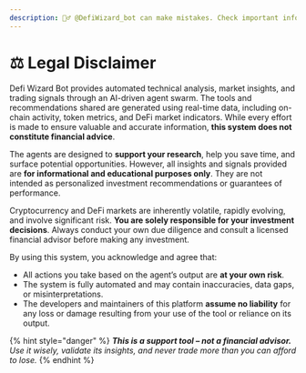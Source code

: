 ```yaml
---
description: 🧙‍♂️ @DefiWizard_bot can make mistakes. Check important info.
---
```


# ⚖️ Legal Disclaimer

Defi Wizard Bot provides automated technical analysis, market insights, and trading signals through an AI-driven agent swarm. The tools and recommendations shared are generated using real-time data, including on-chain activity, token metrics, and DeFi market indicators. While every effort is made to ensure valuable and accurate information, **this system does not constitute financial advice**.

The agents are designed to **support your research**, help you save time, and surface potential opportunities. However, all insights and signals provided are **for informational and educational purposes only**. They are not intended as personalized investment recommendations or guarantees of performance.

Cryptocurrency and DeFi markets are inherently volatile, rapidly evolving, and involve significant risk. **You are solely responsible for your investment decisions**. Always conduct your own due diligence and consult a licensed financial advisor before making any investment.

By using this system, you acknowledge and agree that:

* All actions you take based on the agent’s output are **at your own risk**.
* The system is fully automated and may contain inaccuracies, data gaps, or misinterpretations.
* The developers and maintainers of this platform **assume no liability** for any loss or damage resulting from your use of the tool or reliance on its output.

{% hint style="danger" %}
_**This is a support tool – not a financial advisor.** Use it wisely, validate its insights, and never trade more than you can afford to lose._
{% endhint %}
